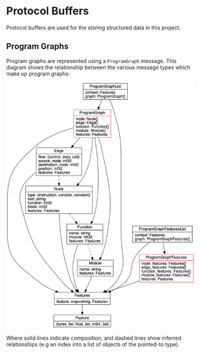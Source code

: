 # Protocol Buffers

Protocol buffers are used for the storing structured data in this project.

## Program Graphs

Program graphs are represented using a `ProgramGraph` message. This diagram shows the relationship between the various message types which make up program graphs:

![Protocol Buffers](assets/graph_protos.png)

Where solid lines indicate composition, and dashed lines show inferred relationships (e.g an index
into a list of objects of the pointed-to type).
